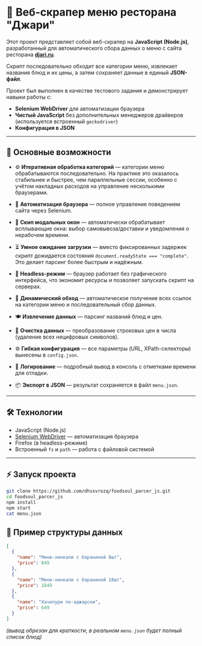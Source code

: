 # 🥗 Веб-скрапер меню ресторана "Джари"

Этот проект представляет собой веб-скрапер на **JavaScript (Node.js)**, разработанный для автоматического сбора данных о меню с сайта ресторана **[djari.ru](https://djari.ru)**.

Скрипт последовательно обходит все категории меню, извлекает названия блюд и их цены, а затем сохраняет данные в единый **JSON-файл**.

Проект был выполнен в качестве тестового задания и демонстрирует навыки работы с:
- **Selenium WebDriver** для автоматизации браузера
- **Чистый JavaScript** без дополнительных менеджеров драйверов (используется встроенный `geckodriver`)
- **Конфигурация в JSON**

---

## 🚀 Основные возможности

* ⚙️ **Итеративная обработка категорий** — категории меню обрабатываются последовательно. На практике это оказалось стабильнее и быстрее, чем параллельные сессии, особенно с учётом накладных расходов на управление несколькими браузерами.

* 🔄 **Автоматизация браузера** — полное управление поведением сайта через Selenium.

* 🔄 **Скип модальных окон** — автоматически обрабатывает всплывающие окна: выбор самовывоза/доставки и уведомления о нерабочем времени.

* ⏳ **Умное ожидание загрузки** — вместо фиксированных задержек скрипт дожидается состояния `document.readyState === "complete"`. Это делает парсинг более быстрым и надёжным.

* 👻 **Headless-режим** — браузер работает без графического интерфейса, что экономит ресурсы и позволяет запускать скрипт на серверах.

* 📂 **Динамический обход** — автоматическое получение всех ссылок на категории меню и последовательный сбор данных.

* 🍽️ **Извлечение данных** — парсинг названий блюд и цен.

* 🧹 **Очистка данных** — преобразование строковых цен в числа (удаление всех нецифровых символов).

* ⚙️ **Гибкая конфигурация** — все параметры (URL, XPath-селекторы) вынесены в `config.json`.

* 📝 **Логирование** — подробный вывод в консоль с отметками времени для отладки.

* 📦 **Экспорт в JSON** — результат сохраняется в файл `menu.json`.

---

## 🛠️ Технологии

* JavaScript (Node.js)
* [Selenium WebDriver](https://www.selenium.dev/) — автоматизация браузера
* Firefox (в headless-режиме)
* Встроенный `fs` и `path` — работа с файловой системой

---

## ⚡ Запуск проекта

```bash
git clone https://github.com/dhsxvrozq/foodsoul_parcer_js.git
cd foodsoul_parcer_js
npm install
npm start
cat menu.json
```
## 📌 Пример структуры данных

```json
[
  {
    "name": "Мини-хинкали с бараниной 8шт",
    "price": 849
  },
  {
    "name": "Мини-хинкали с бараниной 18шт", 
    "price": 1849
  },
  {
    "name": "Хачапури по-аджарски",
    "price": 649
  }
]
```

*(вывод обрезан для краткости, в реальном `menu.json` будет полный список блюд)*
